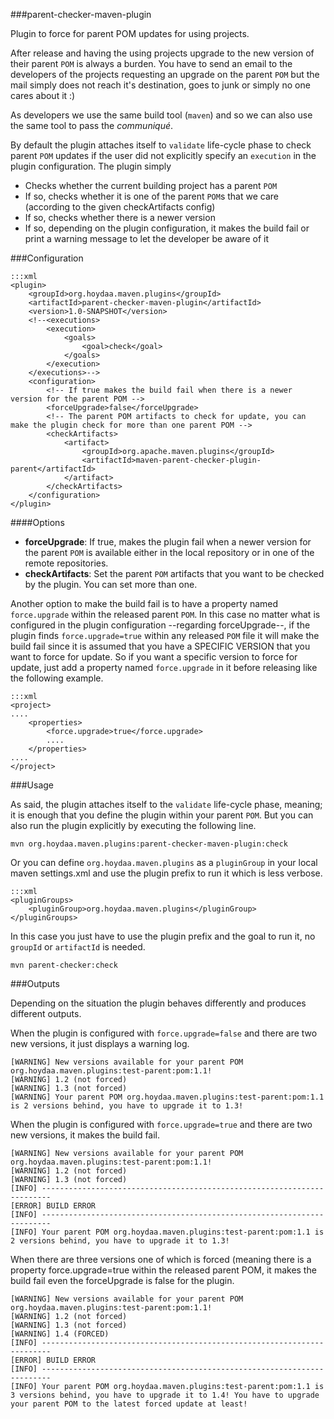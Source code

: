 ###parent-checker-maven-plugin

Plugin to force for parent POM updates for using projects.

After release and having the using projects upgrade to the new version of their parent `POM`  is always a burden. You
have to send an email to the developers of the projects requesting an upgrade on the parent `POM` but the mail simply
does not reach it's destination, goes to junk or simply no one cares about it :)

As developers we use the same build tool (`maven`) and so we can also use the same tool to pass the *communiqué*.

By default the plugin attaches itself to `validate` life-cycle phase to check parent `POM` updates if the user did not
explicitly specify an `execution` in the plugin configuration. The plugin simply

 - Checks whether the current building project has a parent `POM`
 - If so, checks whether it is one of the parent `POM`s that we care (according to the given checkArtifacts config)
 - If so, checks whether there is a newer version
 - If so, depending on the plugin configuration, it makes the build fail or print a warning message to let the developer be aware of it

###Configuration

    :::xml
    <plugin>
        <groupId>org.hoydaa.maven.plugins</groupId>
        <artifactId>parent-checker-maven-plugin</artifactId>
        <version>1.0-SNAPSHOT</version>
        <!--<executions>
            <execution>
                <goals>
                    <goal>check</goal>
                </goals>
            </execution>
        </executions>-->
        <configuration>
            <!-- If true makes the build fail when there is a newer version for the parent POM -->
            <forceUpgrade>false</forceUpgrade>
            <!-- The parent POM artifacts to check for update, you can make the plugin check for more than one parent POM -->
            <checkArtifacts>
                <artifact>
                    <groupId>org.apache.maven.plugins</groupId>
                    <artifactId>maven-parent-checker-plugin-parent</artifactId>
                </artifact>
            </checkArtifacts>
        </configuration>
    </plugin>

####Options

- **forceUpgrade**: If true, makes the plugin fail when a newer version for the parent `POM` is available either in the local repository or in one of the remote repositories.
- **checkArtifacts**: Set the parent `POM` artifacts that you want to be checked by the plugin. You can set more than one.

Another option to make the build fail is to have a property named `force.upgrade` within the released parent `POM`. In
this case no matter what is configured in the plugin configuration --regarding forceUpgrade--, if the plugin finds
`force.upgrade=true` within any released `POM` file it will make the build fail since it is assumed that you have a
SPECIFIC VERSION that you want to force for update. So if you want a specific version to force for update, just add a
property named `force.upgrade` in it before releasing like the following example.

    :::xml
    <project>
    ....
        <properties>
            <force.upgrade>true</force.upgrade>
            ....
        </properties>
    ....
    </project>

###Usage

As said, the plugin attaches itself to the `validate` life-cycle phase, meaning; it is enough that you define the plugin
within your parent `POM`. But you can also run the plugin explicitly by executing the following line.

    mvn org.hoydaa.maven.plugins:parent-checker-maven-plugin:check

Or you can define `org.hoydaa.maven.plugins` as a `pluginGroup` in your local maven settings.xml and use the
plugin prefix to run it which is less verbose.

    :::xml
    <pluginGroups>
        <pluginGroup>org.hoydaa.maven.plugins</pluginGroup>
    </pluginGroups>

In this case you just have to use the plugin prefix and the goal to run it, no `groupId` or `artifactId` is needed.

    mvn parent-checker:check

###Outputs

Depending on the situation the plugin behaves differently and produces different outputs.

When the plugin is configured with `force.upgrade=false` and there are two new versions, it just displays a warning log.

    [WARNING] New versions available for your parent POM org.hoydaa.maven.plugins:test-parent:pom:1.1!
    [WARNING] 1.2 (not forced)
    [WARNING] 1.3 (not forced)
    [WARNING] Your parent POM org.hoydaa.maven.plugins:test-parent:pom:1.1 is 2 versions behind, you have to upgrade it to 1.3!

When the plugin is configured with `force.upgrade=true` and there are two new versions, it makes the build fail.

    [WARNING] New versions available for your parent POM org.hoydaa.maven.plugins:test-parent:pom:1.1!
    [WARNING] 1.2 (not forced)
    [WARNING] 1.3 (not forced)
    [INFO] ------------------------------------------------------------------------
    [ERROR] BUILD ERROR
    [INFO] ------------------------------------------------------------------------
    [INFO] Your parent POM org.hoydaa.maven.plugins:test-parent:pom:1.1 is 2 versions behind, you have to upgrade it to 1.3!

When there are three versions one of which is forced (meaning there is a property force.upgrade=true within the released parent POM, it makes the build fail even the forceUpgrade is false for the plugin.

    [WARNING] New versions available for your parent POM org.hoydaa.maven.plugins:test-parent:pom:1.1!
    [WARNING] 1.2 (not forced)
    [WARNING] 1.3 (not forced)
    [WARNING] 1.4 (FORCED)
    [INFO] ------------------------------------------------------------------------
    [ERROR] BUILD ERROR
    [INFO] ------------------------------------------------------------------------
    [INFO] Your parent POM org.hoydaa.maven.plugins:test-parent:pom:1.1 is 3 versions behind, you have to upgrade it to 1.4! You have to upgrade your parent POM to the latest forced update at least!